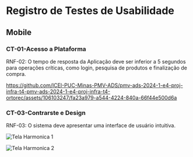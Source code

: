 # Registro de Testes de Usabilidade 

## Mobile

### CT-01-Acesso a Plataforma
RNF-02: O tempo de resposta da Aplicação deve ser inferior a 5 segundos para operações críticas, como login, pesquisa de produtos e finalização de compra.

https://github.com/ICEI-PUC-Minas-PMV-ADS/pmv-ads-2024-1-e4-proj-infra-t4-pmv-ads-2024-1-e4-proj-infra-t4-ortorec/assets/106103247/fa23a979-a544-4224-840a-66f44e500d6a

### CT-03-Contrarste e Design
RNF-03: O sistema deve apresentar uma interface de usuário intuitiva.

![Tela Harmonica 1](https://github.com/ICEI-PUC-Minas-PMV-ADS/pmv-ads-2024-1-e4-proj-infra-t4-pmv-ads-2024-1-e4-proj-infra-t4-ortorec/assets/106103247/73182e76-aae2-4e69-b169-0883e16848ba)

![Tela Harmonica 2](https://github.com/ICEI-PUC-Minas-PMV-ADS/pmv-ads-2024-1-e4-proj-infra-t4-pmv-ads-2024-1-e4-proj-infra-t4-ortorec/assets/106103247/df8154e4-931a-4930-bd45-f15fadd08b20)
